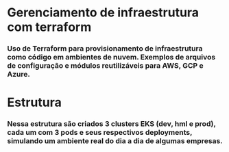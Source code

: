 # Gerenciamento de infraestrutura com terraform

### Uso de Terraform para provisionamento de infraestrutura como código em ambientes de nuvem. Exemplos de arquivos de configuração e módulos reutilizáveis para AWS, GCP e Azure.

# Estrutura

### Nessa estrutura são criados 3 clusters EKS (dev, hml e prod), cada um com 3 pods e seus respectivos deployments, simulando um ambiente real do dia a dia de algumas empresas.
